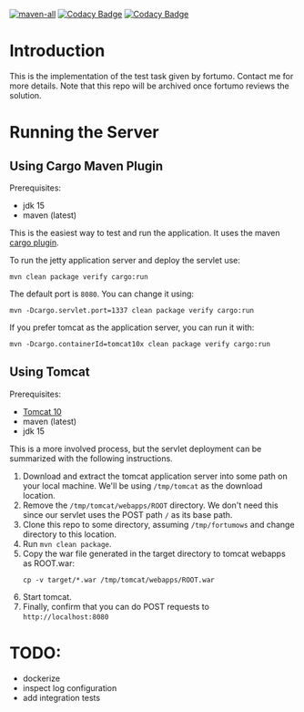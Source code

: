 [![maven-all](https://github.com/mboysan/fortumows/workflows/maven-all/badge.svg)](https://github.com/mboysan/fortumows/actions)
[![Codacy Badge](https://app.codacy.com/project/badge/Grade/b287c0ebc16344eb9b62471f2d4dad81)](https://www.codacy.com/gh/mboysan/fortumows/dashboard?utm_source=github.com&amp;utm_medium=referral&amp;utm_content=mboysan/fortumows&amp;utm_campaign=Badge_Grade)
[![Codacy Badge](https://app.codacy.com/project/badge/Coverage/b287c0ebc16344eb9b62471f2d4dad81)](https://www.codacy.com/gh/mboysan/fortumows/dashboard?utm_source=github.com&utm_medium=referral&utm_content=mboysan/fortumows&utm_campaign=Badge_Coverage)


# Introduction

This is the implementation of the test task given by fortumo. Contact me for more details.
Note that this repo will be archived once fortumo reviews the solution.

# Running the Server

## Using Cargo Maven Plugin

Prerequisites:
- jdk 15
- maven (latest)

This is the easiest way to test and run the application. It uses the maven [cargo plugin](https://codehaus-cargo.github.io/cargo/Home.html).

To run the jetty application server and deploy the servlet use:
```
mvn clean package verify cargo:run
```

The default port is `8080`. You can change it using:
```
mvn -Dcargo.servlet.port=1337 clean package verify cargo:run
```
If you prefer tomcat as the application server, you can run it with:

```
mvn -Dcargo.containerId=tomcat10x clean package verify cargo:run
```

## Using Tomcat

Prerequisites:
- [Tomcat 10](https://tomcat.apache.org/download-10.cgi)
- maven (latest)
- jdk 15

This is a more involved process, but the servlet deployment can be summarized with the following instructions.

1. Download and extract the tomcat application server into some path on your local machine. We'll be using
   `/tmp/tomcat` as the download location.
2. Remove the `/tmp/tomcat/webapps/ROOT` directory. We don't need this since our servlet uses the POST path `/` as its
   base path.
3. Clone this repo to some directory, assuming `/tmp/fortumows` and change directory to this location.
4. Run `mvn clean package`.
5. Copy the war file generated in the target directory to tomcat webapps as ROOT.war:
   ```
   cp -v target/*.war /tmp/tomcat/webapps/ROOT.war
   ```
6. Start tomcat.
7. Finally, confirm that you can do POST requests to `http://localhost:8080`

# TODO:
- dockerize
- inspect log configuration
- add integration tests